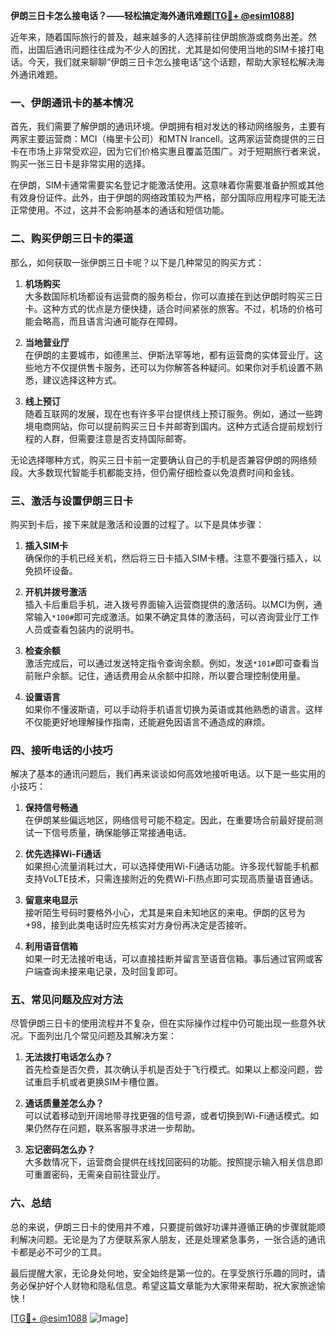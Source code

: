 **伊朗三日卡怎么接电话？——轻松搞定海外通讯难题[[TG💪+ @esim1088](https://t.me/s/esim1088)]**

近年来，随着国际旅行的普及，越来越多的人选择前往伊朗旅游或商务出差。然而，出国后通讯问题往往成为不少人的困扰，尤其是如何使用当地的SIM卡接打电话。今天，我们就来聊聊“伊朗三日卡怎么接电话”这个话题，帮助大家轻松解决海外通讯难题。

### 一、伊朗通讯卡的基本情况

首先，我们需要了解伊朗的通讯环境。伊朗拥有相对发达的移动网络服务，主要有两家主要运营商：MCI（梅里卡公司）和MTN Irancell。这两家运营商提供的三日卡在市场上非常受欢迎，因为它们价格实惠且覆盖范围广。对于短期旅行者来说，购买一张三日卡是非常实用的选择。

在伊朗，SIM卡通常需要实名登记才能激活使用。这意味着你需要准备护照或其他有效身份证件。此外，由于伊朗的网络政策较为严格，部分国际应用程序可能无法正常使用。不过，这并不会影响基本的通话和短信功能。

### 二、购买伊朗三日卡的渠道

那么，如何获取一张伊朗三日卡呢？以下是几种常见的购买方式：

1. **机场购买**  
   大多数国际机场都设有运营商的服务柜台，你可以直接在到达伊朗时购买三日卡。这种方式的优点是方便快捷，适合时间紧张的旅客。不过，机场的价格可能会略高，而且语言沟通可能存在障碍。

2. **当地营业厅**  
   在伊朗的主要城市，如德黑兰、伊斯法罕等地，都有运营商的实体营业厅。这些地方不仅提供售卡服务，还可以为你解答各种疑问。如果你对手机设置不熟悉，建议选择这种方式。

3. **线上预订**  
   随着互联网的发展，现在也有许多平台提供线上预订服务。例如，通过一些跨境电商网站，你可以提前购买三日卡并邮寄到国内。这种方式适合提前规划行程的人群，但需要注意是否支持国际邮寄。

无论选择哪种方式，购买三日卡前一定要确认自己的手机是否兼容伊朗的网络频段。大多数现代智能手机都能支持，但仍需仔细检查以免浪费时间和金钱。

### 三、激活与设置伊朗三日卡

购买到卡后，接下来就是激活和设置的过程了。以下是具体步骤：

1. **插入SIM卡**  
   确保你的手机已经关机，然后将三日卡插入SIM卡槽。注意不要强行插入，以免损坏设备。

2. **开机并拨号激活**  
   插入卡后重启手机，进入拨号界面输入运营商提供的激活码。以MCI为例，通常输入`*100#`即可完成激活。如果不确定具体的激活码，可以咨询营业厅工作人员或查看包装内的说明书。

3. **检查余额**  
   激活完成后，可以通过发送特定指令查询余额。例如，发送`*101#`即可查看当前账户余额。记住，通话费用会从余额中扣除，所以要合理控制使用量。

4. **设置语言**  
   如果你不懂波斯语，可以手动将手机语言切换为英语或其他熟悉的语言。这样不仅能更好地理解操作指南，还能避免因语言不通造成的麻烦。

### 四、接听电话的小技巧

解决了基本的通讯问题后，我们再来谈谈如何高效地接听电话。以下是一些实用的小技巧：

1. **保持信号畅通**  
   在伊朗某些偏远地区，网络信号可能不稳定。因此，在重要场合前最好提前测试一下信号质量，确保能够正常接通电话。

2. **优先选择Wi-Fi通话**  
   如果担心流量消耗过大，可以选择使用Wi-Fi通话功能。许多现代智能手机都支持VoLTE技术，只需连接附近的免费Wi-Fi热点即可实现高质量语音通话。

3. **留意来电显示**  
   接听陌生号码时要格外小心，尤其是来自未知地区的来电。伊朗的区号为+98，接到此类电话时应先核实对方身份再决定是否接听。

4. **利用语音信箱**  
   如果一时无法接听电话，可以直接挂断并留言至语音信箱。事后通过官网或客户端查询未接来电记录，及时回复即可。

### 五、常见问题及应对方法

尽管伊朗三日卡的使用流程并不复杂，但在实际操作过程中仍可能出现一些意外状况。下面列出几个常见问题及其解决方案：

1. **无法拨打电话怎么办？**  
   首先检查是否欠费，其次确认手机是否处于飞行模式。如果以上都没问题，尝试重启手机或者更换SIM卡槽位置。

2. **通话质量差怎么办？**  
   可以试着移动到开阔地带寻找更强的信号源，或者切换到Wi-Fi通话模式。如果仍然存在问题，联系客服寻求进一步帮助。

3. **忘记密码怎么办？**  
   大多数情况下，运营商会提供在线找回密码的功能。按照提示输入相关信息即可重置密码，无需亲自前往营业厅。

### 六、总结

总的来说，伊朗三日卡的使用并不难，只要提前做好功课并遵循正确的步骤就能顺利解决问题。无论是为了方便联系家人朋友，还是处理紧急事务，一张合适的通讯卡都是必不可少的工具。

最后提醒大家，无论身处何地，安全始终是第一位的。在享受旅行乐趣的同时，请务必保护好个人财物和隐私信息。希望这篇文章能为大家带来帮助，祝大家旅途愉快！

[[TG💪+ @esim1088](https://t.me/s/esim1088) ![Image](https://i.postimg.cc/4NQfJmqS/Snipaste-2025-05-13-00-14-12.png)]
